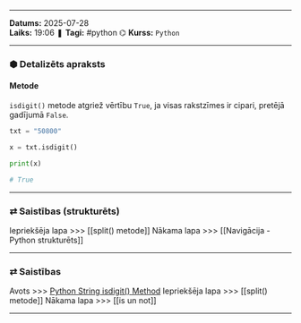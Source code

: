 ___

**Datums:** 2025-07-28   
**Laiks:** 19:06 
❚ **Tagi:** #python
⌬ **Kurss:**  `Python`

---
### ⬢ Detalizēts apraksts
#### Metode

`isdigit()` metode atgriež vērtību `True`, ja visas rakstzīmes ir cipari, pretējā gadījumā `False`.

```python
txt = "50800"

x = txt.isdigit()

print(x)

# True
```

---
### ⇄ Saistības (strukturēts)

Iepriekšēja lapa >>> [[split() metode]]
Nākama lapa >>> [[Navigācija - Python strukturēts]]

---
### ⇄ Saistības

Avots >>> [Python String isdigit() Method](https://www.w3schools.com/python/ref_string_isdigit.asp)
Iepriekšēja lapa >>> [[split() metode]]
Nākama lapa >>> [[is un not]]

___